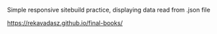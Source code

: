 Simple responsive sitebuild practice, displaying data read from .json file

https://rekavadasz.github.io/final-books/